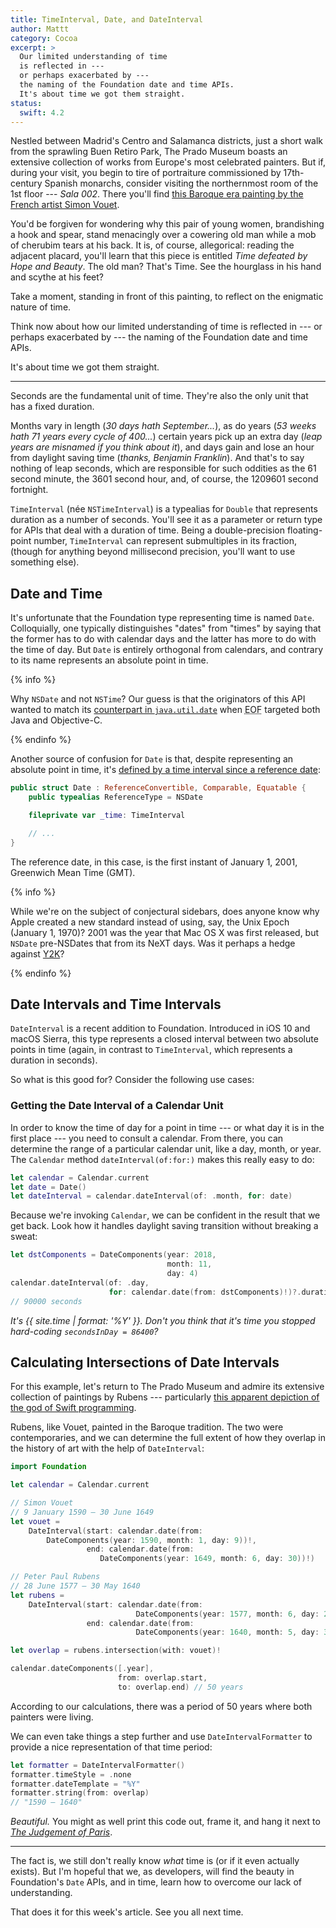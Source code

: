 ```yaml
---
title: TimeInterval, Date, and DateInterval
author: Mattt
category: Cocoa
excerpt: >
  Our limited understanding of time
  is reflected in ---
  or perhaps exacerbated by ---
  the naming of the Foundation date and time APIs.
  It's about time we got them straight.
status:
  swift: 4.2
---
```


Nestled between Madrid's Centro and Salamanca districts,
just a short walk from the sprawling Buen Retiro Park,
The Prado Museum boasts an extensive collection of works
from Europe's most celebrated painters.
But if, during your visit,
you begin to tire of portraiture commissioned by 17th-century Spanish monarchs,
consider visiting the northernmost room of the 1st floor --- _Sala 002_.
There you'll find
[this Baroque era painting by the French artist Simon Vouet](https://www.museodelprado.es/en/the-collection/art-work/time-defeated-by-hope-and-beauty/ebaeb191-f3ff-43b1-9207-fb36a3e5ad5a).

You'd be forgiven for wondering why
this pair of young women,
brandishing a hook and spear,
stand menacingly over a cowering old man
while a mob of cherubim tears at his back.
It is, of course, allegorical:
reading the adjacent placard,
you'll learn that this piece is entitled
_Time defeated by Hope and Beauty_.
The old man? That's Time.
See the hourglass in his hand and scythe at his feet?

Take a moment, standing in front of this painting,
to reflect on the enigmatic nature of time.

Think now about how our limited understanding of time
is reflected in ---
or perhaps exacerbated by ---
the naming of the Foundation date and time APIs.

It's about time we got them straight.

---

Seconds are the fundamental unit of time.
They're also the only unit that has a fixed duration.

Months vary in length
(_30 days hath September..._),
as do years
(_53 weeks hath 71 years every cycle of 400..._)
certain years pick up an extra day
(_leap years are misnamed if you think about it_),
and days gain and lose an hour from daylight saving time
(_thanks, Benjamin Franklin_).
And that's to say nothing of leap seconds,
which are responsible for such oddities as
the 61 second minute,
the 3601 second hour,
and, of course, the 1209601 second fortnight.

`TimeInterval` (née `NSTimeInterval`) is a typealias for `Double`
that represents duration as a number of seconds.
You'll see it as a parameter or return type
for APIs that deal with a duration of time.
Being a double-precision floating-point number,
`TimeInterval` can represent submultiples in its fraction,
(though for anything beyond millisecond precision,
you'll want to use something else).

## Date and Time

It's unfortunate that the Foundation type representing time is named `Date`.
Colloquially, one typically distinguishes "dates" from "times"
by saying that the former has to do with calendar days
and the latter has more to do with the time of day.
But `Date` is entirely orthogonal from calendars,
and contrary to its name represents an absolute point in time.

{% info %}

Why `NSDate` and not `NSTime`?
Our guess is that the originators of this API wanted
to match its [counterpart in `java.util.date`](https://docs.oracle.com/javase/7/docs/api/java/util/Date.html)
when <abbr title="Enterprise Objects Framework">EOF</abbr>
targeted both Java and Objective-C.

{% endinfo %}

Another source of confusion for `Date` is that,
despite representing an absolute point in time,
it's [defined by a time interval since a reference date](https://github.com/apple/swift-corelibs-foundation/blob/master/Foundation/Date.swift#L17-L20):

```swift
public struct Date : ReferenceConvertible, Comparable, Equatable {
    public typealias ReferenceType = NSDate

    fileprivate var _time: TimeInterval

    // ...
}
```

The reference date, in this case,
is the first instant of January 1, 2001, Greenwich Mean Time (GMT).

{% info %}

While we're on the subject of conjectural sidebars,
does anyone know why Apple created a new standard
instead of using, say, the Unix Epoch (January 1, 1970)?
2001 was the year that Mac OS X was first released,
but `NSDate` pre-NSDates that from its NeXT days.
Was it perhaps a hedge against
[Y2K](https://en.wikipedia.org/wiki/Year_2000_problem)?

{% endinfo %}

## Date Intervals and Time Intervals

`DateInterval` is a recent addition to Foundation.
Introduced in iOS 10 and macOS Sierra,
this type represents a closed interval between two absolute points in time
(again, in contrast to `TimeInterval`, which represents a duration in seconds).

So what is this good for?
Consider the following use cases:

### Getting the Date Interval of a Calendar Unit

In order to know the time of day
for a point in time ---
or what day it is in the first place ---
you need to consult a calendar.
From there, you can determine the range of a particular calendar unit,
like a day, month, or year.
The `Calendar` method `dateInterval(of:for:)`
makes this really easy to do:

```swift
let calendar = Calendar.current
let date = Date()
let dateInterval = calendar.dateInterval(of: .month, for: date)
```

Because we're invoking `Calendar`,
we can be confident in the result that we get back.
Look how it handles daylight saving transition without breaking a sweat:

```swift
let dstComponents = DateComponents(year: 2018,
                                   month: 11,
                                   day: 4)
calendar.dateInterval(of: .day,
                      for: calendar.date(from: dstComponents)!)?.duration
// 90000 seconds
```

_It's {{ site.time | format: '%Y' }}.
Don't you think that it's time you stopped hard-coding `secondsInDay = 86400`?_

## Calculating Intersections of Date Intervals

For this example,
let's return to The Prado Museum
and admire its extensive collection of paintings by Rubens ---
particularly [this apparent depiction of the god of Swift programming](https://www.museodelprado.es/coleccion/obra-de-arte/eolo/e447dadb-b93f-4ce5-84e9-e6ae1d95c6cd).

Rubens, like Vouet,
painted in the Baroque tradition.
The two were contemporaries,
and we can determine the full extent of how they overlap in the history of art
with the help of `DateInterval`:

```swift
import Foundation

let calendar = Calendar.current

// Simon Vouet
// 9 January 1590 – 30 June 1649
let vouet =
    DateInterval(start: calendar.date(from:
        DateComponents(year: 1590, month: 1, day: 9))!,
                 end: calendar.date(from:
                    DateComponents(year: 1649, month: 6, day: 30))!)

// Peter Paul Rubens
// 28 June 1577 – 30 May 1640
let rubens =
    DateInterval(start: calendar.date(from:
                            DateComponents(year: 1577, month: 6, day: 28))!,
                 end: calendar.date(from:
                            DateComponents(year: 1640, month: 5, day: 30))!)

let overlap = rubens.intersection(with: vouet)!

calendar.dateComponents([.year],
                        from: overlap.start,
                        to: overlap.end) // 50 years
```

According to our calculations,
there was a period of 50 years where both painters were living.

We can even take things a step further
and use `DateIntervalFormatter`
to provide a nice representation of that time period:

```swift
let formatter = DateIntervalFormatter()
formatter.timeStyle = .none
formatter.dateTemplate = "%Y"
formatter.string(from: overlap)
// "1590 – 1640"
```

_Beautiful._
You might as well print this code out, frame it, and hang it next to
[_The Judgement of Paris_](https://www.museodelprado.es/en/the-collection/art-work/the-judgement-of-paris/f8b061e1-8248-42ae-81f8-6acb5b1d5a0a).

---

The fact is,
we still don't really know _what_ time is
(or if it even actually exists).
But I'm hopeful that we, as developers,
will find the beauty in Foundation's `Date` APIs,
and in time, learn how to overcome our lack of understanding.

That does it for this week's article.
See you all next time.
